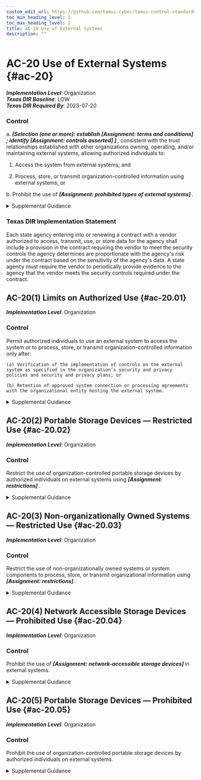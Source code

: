 ```yaml
---
custom_edit_url: https://github.com/tamus-cyber/tamus-control-standards/tree/main/content/tamus.edu/TAMUS_profile.xml
toc_min_heading_level: 2
toc_max_heading_level: 2
title: AC-20 Use of External Systems
description: ""
---
```


# AC-20 Use of External Systems {#ac-20}

_**Implementation Level**_: Organization\
_**Texas DIR Baseline**_: LOW\
_**Texas DIR Required By**_: 2023-07-20

### Control

a.  <strong> <em>[Selection (one or more): establish <strong> <em>[Assignment: terms and conditions]</em> </strong> ; identify <strong> <em>[Assignment: controls asserted]</em> </strong> ]</em> </strong> , consistent with the trust relationships established with other organizations owning, operating, and/or maintaining external systems, allowing authorized individuals to:

1. Access the system from external systems; and

2. Process, store, or transmit organization-controlled information using external systems; or

b. Prohibit the use of <strong> <em>[Assignment: prohibited types of external systems]</em> </strong>.

<details>
  <summary>Supplemental Guidance</summary>

External systems are systems that are used by but not part of organizational systems, and for which the organization has no direct control over the implementation of required controls or the assessment of control effectiveness. External systems include personally owned systems, components, or devices; privately owned computing and communications devices in commercial or public facilities; systems owned or controlled by nonfederal organizations; systems managed by contractors; and federal information systems that are not owned by, operated by, or under the direct supervision or authority of the organization. External systems also include systems owned or operated by other components within the same organization and systems within the organization with different authorization boundaries. Organizations have the option to prohibit the use of any type of external system or prohibit the use of specified types of external systems, (e.g., prohibit the use of any external system that is not organizationally owned or prohibit the use of personally-owned systems).

</details>

### Texas DIR Implementation Statement

Each state agency entering into or renewing a contract with a vendor authorized to access, transmit, use, or store data for the agency shall include a provision in the contract requiring the vendor to meet the security controls the agency determines are proportionate with the agency's risk under the contract based on the sensitivity of the agency's data. A state agency must require the vendor to periodically provide evidence to the agency that the vendor meets the security controls required under the contract.

## AC-20(1) Limits on Authorized Use {#ac-20.01}

_**Implementation Level**_: Organization

### Control

Permit authorized individuals to use an external system to access the system or to process, store, or transmit organization-controlled information only after:

    (a) Verification of the implementation of controls on the external system as specified in the organization’s security and privacy policies and security and privacy plans; or

    (b) Retention of approved system connection or processing agreements with the organizational entity hosting the external system.

<details>
  <summary>Supplemental Guidance</summary>

Limiting authorized use recognizes circumstances where individuals using external systems may need to access organizational systems. Organizations need assurance that the external systems contain the necessary controls so as not to compromise, damage, or otherwise harm organizational systems. Verification that the required controls have been implemented can be achieved by external, independent assessments, attestations, or other means, depending on the confidence level required by organizations.

</details>

## AC-20(2) Portable Storage Devices — Restricted Use {#ac-20.02}

_**Implementation Level**_: Organization

### Control

Restrict the use of organization-controlled portable storage devices by authorized individuals on external systems using <strong> <em>[Assignment: restrictions]</em> </strong>.

<details>
  <summary>Supplemental Guidance</summary>

Limits on the use of organization-controlled portable storage devices in external systems include restrictions on how the devices may be used and under what conditions the devices may be used.

</details>

## AC-20(3) Non-organizationally Owned Systems — Restricted Use {#ac-20.03}

_**Implementation Level**_: Organization

### Control

Restrict the use of non-organizationally owned systems or system components to process, store, or transmit organizational information using <strong> <em>[Assignment: restrictions]</em> </strong>.

<details>
  <summary>Supplemental Guidance</summary>

Non-organizationally owned systems or system components include systems or system components owned by other organizations as well as personally owned devices. There are potential risks to using non-organizationally owned systems or components. In some cases, the risk is sufficiently high as to prohibit such use (see <a xmlns="http://csrc.nist.gov/ns/oscal/1.0" href="#ac-20_smt.b">AC-20 b.</a> ). In other cases, the use of such systems or system components may be allowed but restricted in some way. Restrictions include requiring the implementation of approved controls prior to authorizing the connection of non-organizationally owned systems and components; limiting access to types of information, services, or applications; using virtualization techniques to limit processing and storage activities to servers or system components provisioned by the organization; and agreeing to the terms and conditions for usage. Organizations consult with the Office of the General Counsel regarding legal issues associated with using personally owned devices, including requirements for conducting forensic analyses during investigations after an incident.

</details>

## AC-20(4) Network Accessible Storage Devices — Prohibited Use {#ac-20.04}

_**Implementation Level**_: Organization

### Control

Prohibit the use of <strong> <em>[Assignment: network-accessible storage devices]</em> </strong> in external systems.

<details>
  <summary>Supplemental Guidance</summary>

Network-accessible storage devices in external systems include online storage devices in public, hybrid, or community cloud-based systems.

</details>

## AC-20(5) Portable Storage Devices — Prohibited Use {#ac-20.05}

_**Implementation Level**_: Organization

### Control

Prohibit the use of organization-controlled portable storage devices by authorized individuals on external systems.

<details>
  <summary>Supplemental Guidance</summary>

Limits on the use of organization-controlled portable storage devices in external systems include a complete prohibition of the use of such devices. Prohibiting such use is enforced using technical methods and/or nontechnical (i.e., process-based) methods.

</details>

